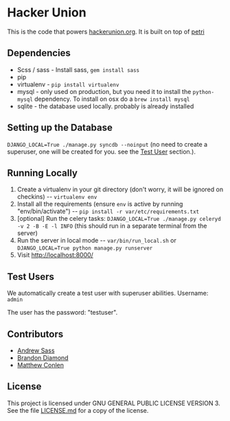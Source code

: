Hacker Union
=====

This is the code that powers [hackerunion.org](http://www.hackerunion.org). It is built on top of [petri](https://github.com/huffpostlabs/petri)

Dependencies
----

* Scss / sass - Install sass, ```gem install sass```
* pip
* virtualenv - ```pip install virtualenv```
* mysql - only used on production, but you need it to install the ```python-mysql``` dependency. To install on osx do a ```brew install mysql```
* sqlite - the database used locally. probably is already installed


Setting up the Database
----

```DJANGO_LOCAL=True ./manage.py syncdb --noinput``` (no need to create a superuser, one will be created for you. see the <a href="#test-users">Test User</a> section.).


Running Locally
----

1. Create a virtualenv in your git directory (don't worry, it will be ignored on checkins) -- ```virtualenv env```
2. Install all the requirements (ensure ```env``` is active by running "env/bin/activate") -- ```pip install -r var/etc/requirements.txt```
3. [optional] Run the celery tasks: ```DJANGO_LOCAL=True ./manage.py celeryd -v 2 -B -E -l INFO``` (this should run in a separate terminal from the server)
4. Run the server in local mode -- ```var/bin/run_local.sh``` or ```DJANGO_LOCAL=True python manage.py runserver```
5. Visit <http://localhost:8000/>

Test Users
----

We automatically create a test user with superuser abilities. Username: ```admin```

The user has the password: "testuser".



Contributors
----

* [Andrew Sass](http://www.andrewsass.com/)
* [Brandon Diamond](http://www.twitter.com/brandondiamond)
* [Matthew Conlen](http://www.mathisonian.com/)



License
----

This project is licensed under GNU GENERAL PUBLIC LICENSE VERSION 3. See the file [LICENSE.md](LICENSE.md) for a copy of the license.

